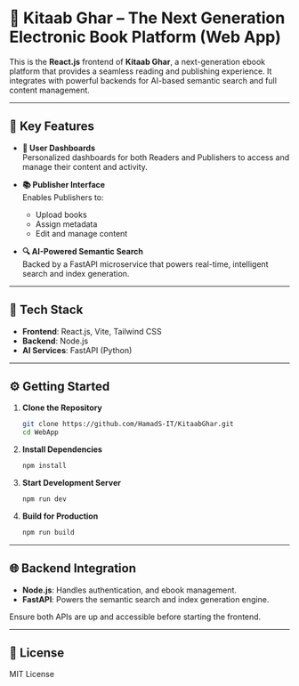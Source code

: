 # 📘 Kitaab Ghar – The Next Generation Electronic Book Platform (Web App)

This is the **React.js** frontend of **Kitaab Ghar**, a next-generation ebook platform that provides a seamless reading and publishing experience. It integrates with powerful backends for AI-based semantic search and full content management.

---

## 🚀 Key Features

- **👥 User Dashboards**  
  Personalized dashboards for both Readers and Publishers to access and manage their content and activity.

- **📚 Publisher Interface**  
  Enables Publishers to:
  - Upload books
  - Assign metadata
  - Edit and manage content


- **🔍 AI-Powered Semantic Search**  
  Backed by a FastAPI microservice that powers real-time, intelligent search and index generation.

---

## 🧩 Tech Stack

- **Frontend**: React.js, Vite, Tailwind CSS
- **Backend**: Node.js
- **AI Services**: FastAPI (Python)

---

## ⚙️ Getting Started

1. **Clone the Repository**
   ```bash
   git clone https://github.com/HamadS-IT/KitaabGhar.git
   cd WebApp
   ```

2. **Install Dependencies**
   ```bash
   npm install
   ```

3. **Start Development Server**
   ```bash
   npm run dev
   ```

4. **Build for Production**
   ```bash
   npm run build
   ```

---

## 🌐 Backend Integration

- **Node.js**: Handles authentication, and ebook management.
- **FastAPI**: Powers the semantic search and index generation engine.

Ensure both APIs are up and accessible before starting the frontend.

---

## 📄 License

MIT License
